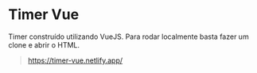 # Timer Vue

Timer construído utilizando VueJS. Para rodar localmente basta fazer um clone e abrir o HTML.

> https://timer-vue.netlify.app/